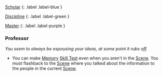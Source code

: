 
[Scholar](Game/Character-Development#Scholar)
{: .label .label-blue }

[Discipline](Game/Character-Development#Discipline)
{: .label .label-green }

[Master](Game/Character-Development#Master)
{: .label .label-purple }
### Professor
*You seem to always be espousing your ideas, at some point it rubs off.*
* You can make [Memory](Game/Core/Intelligence#Memory) [Skill Test](Game/Core/Terminology#Skill%20Test) even when you aren't in the [Scene](Game/Core/Terminology#Scene). You must flashback to the [Scene](Game/Core/Terminology#Scene) where you talked about the information to the people in the current [Scene](Game/Core/Terminology#Scene).
